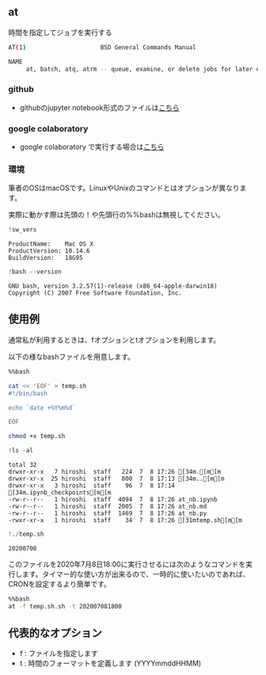 
## at 
時間を指定してジョブを実行する

```bash
AT(1)                     BSD General Commands Manual  

NAME
     at, batch, atq, atrm -- queue, examine, or delete jobs for later execution
```

### github
- githubのjupyter notebook形式のファイルは[こちら](https://github.com/hiroshi0530/wa-src/blob/master/article/library/bash/at/at_nb.ipynb)

### google colaboratory
- google colaboratory で実行する場合は[こちら](https://colab.research.google.com/github/hiroshi0530/wa-src/blob/master/article/library/bash/at/at_nb.ipynb)

### 環境
筆者のOSはmacOSです。LinuxやUnixのコマンドとはオプションが異なります。

実際に動かす際は先頭の！や先頭行の%%bashは無視してください。


```python
!sw_vers
```

    ProductName:	Mac OS X
    ProductVersion:	10.14.6
    BuildVersion:	18G95



```python
!bash --version
```

    GNU bash, version 3.2.57(1)-release (x86_64-apple-darwin18)
    Copyright (C) 2007 Free Software Foundation, Inc.


## 使用例
通常私が利用するときは、fオプションとtオプションを利用します。

以下の様なbashファイルを用意します。


```bash
%%bash

cat << 'EOF' > temp.sh
#!/bin/bash

echo `date +%Y%m%d`

EOF

chmod +x temp.sh
```


```python
!ls -al
```

    total 32
    drwxr-xr-x   7 hiroshi  staff   224  7  8 17:26 [34m.[m[m
    drwxr-xr-x  25 hiroshi  staff   800  7  8 17:13 [34m..[m[m
    drwxr-xr-x   3 hiroshi  staff    96  7  8 17:14 [34m.ipynb_checkpoints[m[m
    -rw-r--r--   1 hiroshi  staff  4094  7  8 17:26 at_nb.ipynb
    -rw-r--r--   1 hiroshi  staff  2005  7  8 17:26 at_nb.md
    -rw-r--r--   1 hiroshi  staff  1469  7  8 17:26 at_nb.py
    -rwxr-xr-x   1 hiroshi  staff    34  7  8 17:26 [31mtemp.sh[m[m



```python
!./temp.sh
```

    20200708


このファイルを2020年7月8日18:00に実行させるには次のようなコマンドを実行します。タイマー的な使い方が出来るので、一時的に使いたいのであれば、CRONを設定するより簡単です。


```bash
%%bash
at -f temp.sh.sh -t 202007081800
```

## 代表的なオプション
- f : ファイルを指定します
- t : 時間のフォーマットを定義します (YYYYmmddHHMM)
